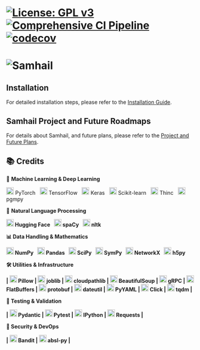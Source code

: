 # [![License: GPL v3](https://img.shields.io/badge/License-GPLv3-blue.svg)](https://www.gnu.org/licenses/gpl-3.0)&nbsp;&nbsp;[![Comprehensive CI Pipeline](https://github.com/axonow/Samhail/actions/workflows/ci.yaml/badge.svg)](https://github.com/axonow/Samhail/actions/workflows/ci.yaml)&nbsp;&nbsp;[![codecov](https://codecov.io/gh/axonow/Samhail/graph/badge.svg?token=M523VE16SW)](https://codecov.io/gh/axonow/Samhail)


# ![Samhail](https://github.com/user-attachments/assets/92c8bcd0-a753-4ae8-9fa8-9f3f26227b5d)


## Installation

For detailed installation steps, please refer to the [Installation Guide](./docs/INSTALLATION_GUIDE.md).

## Samhail Project and Future Roadmaps

For details about Samhail, and future plans, please refer to the [Project and Future Plans](./docs/PROJECT.md).

## 📚 Credits

🤖 <b>Machine Learning & Deep Learning</b>

<img src="https://pytorch.org/favicon.ico" width="20"> PyTorch &nbsp; <img src="https://www.tensorflow.org/favicon.ico" width="20"> TensorFlow &nbsp; <img src="https://keras.io/favicon.ico" width="20"> Keras &nbsp; <img src="https://scikit-learn.org/stable/_static/scikit-learn-logo-small.png" width="20"> Scikit-learn &nbsp; <img src="https://thinc.ai/favicon.ico" width="20"> Thinc &nbsp; <img src="https://pgmpy.org/_static/logo.png" width="20"> pgmpy

🧠 <b>Natural Language Processing<b>

<img src="https://huggingface.co/favicon.ico" width="20"> Hugging Face &nbsp; <img src="https://spacy.io/favicon.ico" width="20"> spaCy &nbsp; <img src="https://miro.medium.com/v2/resize:fit:1184/format:webp/1*YM2HXc7f4v02pZBEO8h-qw.png" width="20"> nltk

📊 <b>Data Handling & Mathematics</b>

<img src="https://numpy.org/images/logo.svg" width="20"> NumPy &nbsp; <img src="https://pandas.pydata.org/static/img/pandas_white.svg" width="20"> Pandas &nbsp; <img src="https://scipy.org/favicon.ico" width="20"> SciPy &nbsp; <img src="https://www.sympy.org/static/favicon.ico" width="20"> SymPy &nbsp; <img src="https://networkx.org/favicon.ico" width="20"> NetworkX &nbsp; <img src="https://www.h5py.org/favicon.ico" width="20"> h5py

🛠️ <b>Utilities & Infrastructure<b>

| <img src="https://python-pillow.org/favicon.ico" width="20"> Pillow | <img src="https://joblib.readthedocs.io/en/latest/_static/favicon.ico" width="20"> joblib | <img src="https://cloudpathlib.drivendata.org/en/stable/_static/favicon.ico" width="20"> cloudpathlib | <img src="https://www.crummy.com/favicon.ico" width="20"> BeautifulSoup | <img src="https://grpc.io/favicon.ico" width="20"> gRPC | <img src="https://google.github.io/flatbuffers/favicon.ico" width="20"> FlatBuffers | <img src="https://developers.google.com/static/protocol-buffers/images/favicon.png" width="20"> protobuf | <img src="https://dateutil.readthedocs.io/en/stable/_static/favicon.ico" width="20"> dateutil | <img src="https://pyyaml.org/favicon.ico" width="20"> PyYAML | <img src="https://palletsprojects.com/favicon.ico" width="20"> Click | <img src="https://tqdm.github.io/favicon.ico" width="20"> tqdm |

🧪 <b>Testing & Validation</b>

| <img src="https://docs.pydantic.dev/en/stable/favicon.ico" width="20"> Pydantic | <img src="https://pytest.org/favicon.ico" width="20"> Pytest | <img src="https://ipython.org/_static/favicon.ico" width="20"> IPython | <img src="https://docs.python-requests.org/en/latest/_static/favicon.ico" width="20"> Requests |

🔐 <b>Security & DevOps</b>

| <img src="https://bandit.readthedocs.io/en/latest/_static/favicon.ico" width="20"> Bandit | <img src="https://abseil.io/favicon.ico" width="20"> absl-py |




